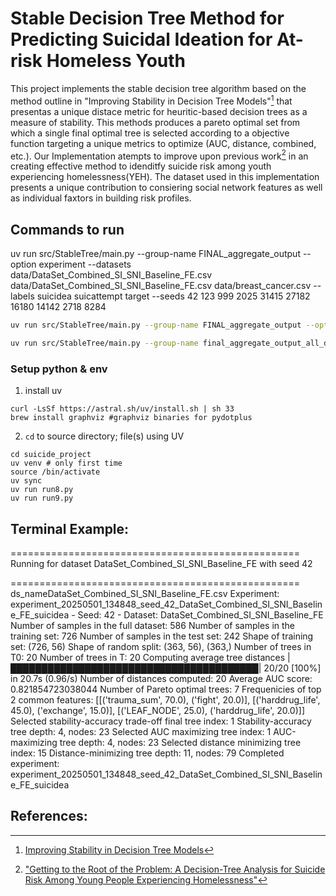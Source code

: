 # Stable Decision Tree Method for Predicting Suicidal Ideation for At-risk Homeless Youth

This project implements the stable decision tree algorithm based on the method outline in "Improving Stability in Decision Tree Models"[^1] that presentas a unique distace metric for heuritic-based decision trees as a measure of stability. This methods produces a pareto optimal set from which a single final optimal tree is selected according to a objective function targeting a unique metrics to optimize (AUC, distance, combined, etc.). Our Implementation atempts to improve upon previous work[^2] in an creating effective method to idenditfy suicide risk among youth experiencing homelessness(YEH). The dataset used in this implementation presents a unique contribution to consiering social network features as well as individual faxtors in building risk profiles.


[^1]: [Improving Stability in Decision Tree Models](https://arxiv.org/abs/2305.17299)

[^2]:["Getting to the Root of the Problem: A Decision-Tree Analysis for Suicide Risk Among Young People Experiencing Homelessness"](https://doi.org/10.1086/715211)

## Commands to run
uv run src/StableTree/main.py --group-name FINAL_aggregate_output --option experiment --datasets data/DataSet_Combined_SI_SNI_Baseline_FE.csv data/DataSet_Combined_SI_SNI_Baseline_FE.csv data/breast_cancer.csv --labels suicidea suicattempt target --seeds 42  123  999  2025  31415  27182  16180  14142  2718  8284

```bash
uv run src/StableTree/main.py --group-name FINAL_aggregate_output --option experiment --datasets data/DataSet_Combined_SI_SNI_Baseline_FE.csv data/DataSet_Combined_SI_SNI_Baseline_FE.csv data/breast_cancer.csv --labels suicidea suicattempt target

uv run src/StableTree/main.py --group-name final_aggregate_output_all_datasets --option plot --datasets data/DataSet_Combined_SI_SNI_Baseline_FE.csv data/breast_cancer.csv     
```


### Setup python & env

1. install uv
```
curl -LsSf https://astral.sh/uv/install.sh | sh 33 
brew install graphviz #graphviz binaries for pydotplus
```

2. `cd` to source directory; file(s) using UV
```
cd suicide_project
uv venv # only first time
source /bin/activate
uv sync
uv run run8.py
uv run run9.py
```


  ## Terminal Example:
==================================================
Running for dataset DataSet_Combined_SI_SNI_Baseline_FE with seed 42

==================================================
ds_nameDataSet_Combined_SI_SNI_Baseline_FE.csv
Experiment: experiment_20250501_134848_seed_42_DataSet_Combined_SI_SNI_Baseline_FE_suicidea - Seed: 42 - Dataset: DataSet_Combined_SI_SNI_Baseline_FE
Number of samples in the full dataset: 586
Number of samples in the training set: 726
Number of samples in the test set: 242
Shape of training set: (726, 56)
Shape of random split: (363, 56), (363,)
Number of trees in T0: 20
Number of trees in T: 20
Computing average tree distances |████████████████████████████████████████| 20/20 [100%] in 20.7s (0.96/s) 
Number of distances computed: 20
Average AUC score: 0.821854723038044
Number of Pareto optimal trees: 7
Frequenicies of top 2 common features: [[('trauma_sum', 70.0), ('fight', 20.0)], [('harddrug_life', 45.0), ('exchange', 15.0)], [('LEAF_NODE', 25.0), ('harddrug_life', 20.0)]]
Selected stability-accuracy trade-off final tree index: 1
Stability-accuracy tree depth: 4, nodes: 23
Selected AUC maximizing tree index: 1
AUC-maximizing tree depth: 4, nodes: 23
Selected distance minimizing tree index: 15
Distance-minimizing tree depth: 11, nodes: 79
Completed experiment: experiment_20250501_134848_seed_42_DataSet_Combined_SI_SNI_Baseline_FE_suicidea

## References:
